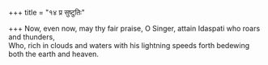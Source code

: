 +++
title = "१४ प्र सुष्टुतिः"

+++
Now, even now, may thy fair praise, O Singer, attain Idaspati who roars and thunders,  
     Who, rich in clouds and waters with his lightning speeds forth bedewing both the earth and heaven.